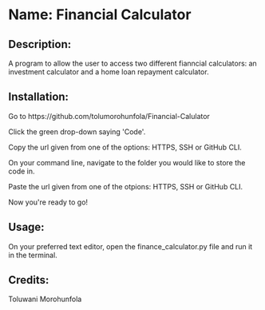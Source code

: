 <h1>Name: Financial Calculator</h1>

<h2>Description:</h2>
<p>A program to allow the user to access two different fianncial calculators: an investment calculator and a home loan repayment calculator.</p>

<h2>Installation:</h2>
<p>Go to https://github.com/tolumorohunfola/Financial-Calulator</p>
<p>Click the green drop-down saying 'Code'.</p>
<p>Copy the url given from one of the options: HTTPS, SSH or GitHub CLI.</p>
<p>On your command line, navigate to the folder you would like to store the code in.</p>
<p>Paste the url given from one of the otpions: HTTPS, SSH or GitHub CLI.</p>
<p>Now you're ready to go!</p>

<h2>Usage:</h2>
<p>On your preferred text editor, open the finance_calculator.py file and run it in the terminal.</p>

<h2>Credits:</h2>
<p>Toluwani Morohunfola</p>
